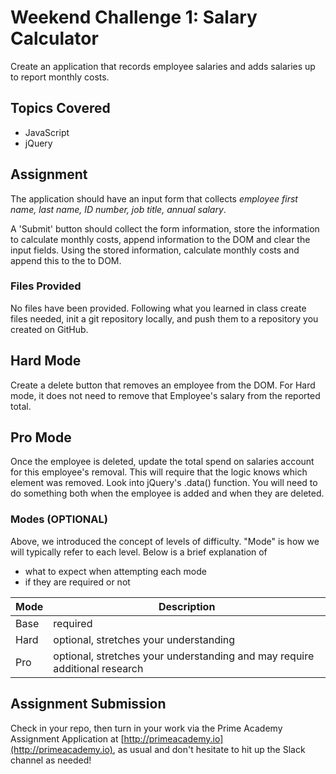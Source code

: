 # Weekend Challenge 1: Salary Calculator
Create an application that records employee salaries and adds salaries up to report monthly costs. 

## Topics Covered
- JavaScript
- jQuery

## Assignment

The application should have an input form that collects _employee first name, last name, ID number, job title, annual salary_.

A 'Submit' button should collect the form information, store the information to calculate monthly costs, append information to the DOM and clear the input fields. Using the stored information, calculate monthly costs and append this to the to DOM.

### Files Provided
No files have been provided. Following what you learned in class create files needed, init a git repository locally, and push them to a repository you created on GitHub.

## Hard Mode
Create a delete button that removes an employee from the DOM. For Hard mode, it does not need to remove that Employee's salary from the reported total.

## Pro Mode
Once the employee is deleted, update the total spend on salaries account for this employee's removal. This will require that the logic knows which element was removed. Look into jQuery's .data() function. You will need to do something both when the employee is added and when they are deleted.

### Modes (OPTIONAL)

Above, we introduced the concept of levels of difficulty. "Mode" is how we will typically refer to each level. Below is a brief explanation of

* what to expect when attempting each mode
* if they are required or not

Mode | Description
--- | ---
Base | required
Hard | optional, stretches your understanding
Pro | optional, stretches your understanding and may require additional research

## Assignment Submission
Check in your repo, then turn in your work via the Prime Academy Assignment Application at [http://primeacademy.io](http://primeacademy.io), as usual and don't hesitate to hit up the Slack channel as needed!
